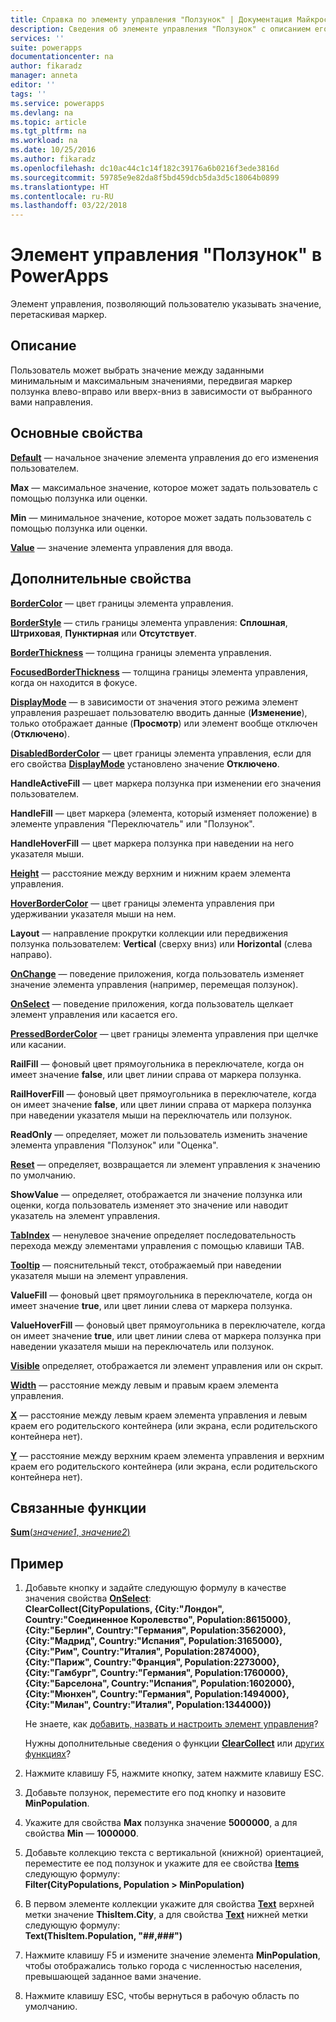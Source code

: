 ```yaml
---
title: Справка по элементу управления "Ползунок" | Документация Майкрософт
description: Сведения об элементе управления "Ползунок" с описанием его свойств и примерами
services: ''
suite: powerapps
documentationcenter: na
author: fikaradz
manager: anneta
editor: ''
tags: ''
ms.service: powerapps
ms.devlang: na
ms.topic: article
ms.tgt_pltfrm: na
ms.workload: na
ms.date: 10/25/2016
ms.author: fikaradz
ms.openlocfilehash: dc10ac44c1c14f182c39176a6b0216f3ede3816d
ms.sourcegitcommit: 59785e9e82da8f5bd459dcb5da3d5c18064b0899
ms.translationtype: HT
ms.contentlocale: ru-RU
ms.lasthandoff: 03/22/2018
---
```

# <a name="slider-control-in-powerapps"></a>Элемент управления "Ползунок" в PowerApps
Элемент управления, позволяющий пользователю указывать значение, перетаскивая маркер.

## <a name="description"></a>Описание
Пользователь может выбрать значение между заданными минимальным и максимальным значениями, передвигая маркер ползунка влево-вправо или вверх-вниз в зависимости от выбранного вами направления.

## <a name="key-properties"></a>Основные свойства
**[Default](properties-core.md)** — начальное значение элемента управления до его изменения пользователем.

**Max** — максимальное значение, которое может задать пользователь с помощью ползунка или оценки.

**Min** — минимальное значение, которое может задать пользователь с помощью ползунка или оценки.

**[Value](properties-core.md)** — значение элемента управления для ввода.

## <a name="additional-properties"></a>Дополнительные свойства
**[BorderColor](properties-color-border.md)** — цвет границы элемента управления.

**[BorderStyle](properties-color-border.md)** — стиль границы элемента управления: **Сплошная**, **Штриховая**, **Пунктирная** или **Отсутствует**.

**[BorderThickness](properties-color-border.md)** — толщина границы элемента управления.

**[FocusedBorderThickness](properties-color-border.md)** — толщина границы элемента управления, когда он находится в фокусе.

**[DisplayMode](properties-core.md)** — в зависимости от значения этого режима элемент управления разрешает пользователю вводить данные (**Изменение**), только отображает данные (**Просмотр**) или элемент вообще отключен (**Отключено**).

**[DisabledBorderColor](properties-color-border.md)** — цвет границы элемента управления, если для его свойства **[DisplayMode](properties-core.md)** установлено значение **Отключено**.

**HandleActiveFill** — цвет маркера ползунка при изменении его значения пользователем.

**HandleFill** — цвет маркера (элемента, который изменяет положение) в элементе управления "Переключатель" или "Ползунок".

**HandleHoverFill** — цвет маркера ползунка при наведении на него указателя мыши.

**[Height](properties-size-location.md)** — расстояние между верхним и нижним краем элемента управления.

**[HoverBorderColor](properties-color-border.md)** — цвет границы элемента управления при удерживании указателя мыши на нем.

**Layout** — направление прокрутки коллекции или передвижения ползунка пользователем: **Vertical** (сверху вниз) или **Horizontal** (слева направо).

**[OnChange](properties-core.md)** — поведение приложения, когда пользователь изменяет значение элемента управления (например, перемещая ползунок).

**[OnSelect](properties-core.md)** — поведение приложения, когда пользователь щелкает элемент управления или касается его.

**[PressedBorderColor](properties-color-border.md)** — цвет границы элемента управления при щелчке или касании.

**RailFill** — фоновый цвет прямоугольника в переключателе, когда он имеет значение **false**, или цвет линии справа от маркера ползунка.

**RailHoverFill** — фоновый цвет прямоугольника в переключателе, когда он имеет значение **false**, или цвет линии справа от маркера ползунка при наведении указателя мыши на переключатель или ползунок.

**ReadOnly** — определяет, может ли пользователь изменить значение элемента управления "Ползунок" или "Оценка".

**[Reset](properties-core.md)** — определяет, возвращается ли элемент управления к значению по умолчанию.

**ShowValue** — определяет, отображается ли значение ползунка или оценки, когда пользователь изменяет это значение или наводит указатель на элемент управления.

**[TabIndex](properties-accessibility.md)** — ненулевое значение определяет последовательность перехода между элементами управления с помощью клавиши TAB.

**[Tooltip](properties-core.md)** — пояснительный текст, отображаемый при наведении указателя мыши на элемент управления.

**ValueFill** — фоновый цвет прямоугольника в переключателе, когда он имеет значение **true**, или цвет линии слева от маркера ползунка.

**ValueHoverFill** — фоновый цвет прямоугольника в переключателе, когда он имеет значение **true**, или цвет линии слева от маркера ползунка при наведении указателя мыши на переключатель или ползунок.

**[Visible](properties-core.md)** определяет, отображается ли элемент управления или он скрыт.

**[Width](properties-size-location.md)** — расстояние между левым и правым краем элемента управления.

**[X](properties-size-location.md)** — расстояние между левым краем элемента управления и левым краем его родительского контейнера (или экрана, если родительского контейнера нет).

**[Y](properties-size-location.md)** — расстояние между верхним краем элемента управления и верхним краем его родительского контейнера (или экрана, если родительского контейнера нет).

## <a name="related-functions"></a>Связанные функции
[**Sum**(*значение1*, *значение2*)](../functions/function-aggregates.md)

## <a name="example"></a>Пример
1. Добавьте кнопку и задайте следующую формулу в качестве значения свойства **[OnSelect](properties-core.md)**:
   <br>**ClearCollect(CityPopulations, {City:"Лондон", Country:"Соединенное Королевство", Population:8615000}, {City:"Берлин", Country:"Германия", Population:3562000}, {City:"Мадрид", Country:"Испания", Population:3165000}, {City:"Рим", Country:"Италия", Population:2874000}, {City:"Париж", Country:"Франция", Population:2273000}, {City:"Гамбург", Country:"Германия", Population:1760000}, {City:"Барселона", Country:"Испания", Population:1602000}, {City:"Мюнхен", Country:"Германия", Population:1494000}, {City:"Милан", Country:"Италия", Population:1344000})**
   
    Не знаете, как [добавить, назвать и настроить элемент управления](../add-configure-controls.md)?
   
    Нужны дополнительные сведения о функции **[ClearCollect](../functions/function-clear-collect-clearcollect.md)** или [других функциях](../formula-reference.md)?
2. Нажмите клавишу F5, нажмите кнопку, затем нажмите клавишу ESC.
3. Добавьте ползунок, переместите его под кнопку и назовите **MinPopulation**.
4. Укажите для свойства **Max** ползунка значение **5000000**, а для свойства **Min** — **1000000**.
5. Добавьте коллекцию текста с вертикальной (книжной) ориентацией, переместите ее под ползунок и укажите для ее свойства **[Items](properties-core.md)** следующую формулу:<br>
   **Filter(CityPopulations, Population > MinPopulation)**
6. В первом элементе коллекции укажите для свойства **[Text](properties-core.md)** верхней метки значение **ThisItem.City**, а для свойства **[Text](properties-core.md)** нижней метки следующую формулу:<br> **Text(ThisItem.Population, "##,###")**
7. Нажмите клавишу F5 и измените значение элемента **MinPopulation**, чтобы отображались только города с численностью населения, превышающей заданное вами значение.
8. Нажмите клавишу ESC, чтобы вернуться в рабочую область по умолчанию.

